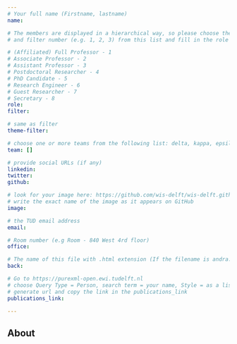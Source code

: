 ```yaml
---
# Your full name (Firstname, lastname)
name: 

# The members are displayed in a hierarchical way, so please choose the role (e.g. Full Professor, Assistant Professor etc) 
# and filter number (e.g. 1, 2, 3) from this list and fill in the role and filter from below:

# (Affiliated) Full Professor - 1
# Associate Professor - 2
# Assistant Professor - 3
# Postdoctoral Researcher - 4
# PhD Candidate - 5
# Research Engineer - 6 
# Guest Researcher - 7
# Secretary - 8
role:
filter:

# same as filter
theme-filter: 

# choose one or more teams from the following list: delta, kappa, epsilon, lambda, cel
team: []

# provide social URLs (if any)
linkedin: 
twitter: 
github: 

# look for your image here: https://github.com/wis-delft/wis-delft.github.io/tree/master/assets/img/people 
# write the exact name of the image as it appears on GitHub
image: 

# the TUD email address
email: 

# Room number (e.g Room - 840 West 4rd floor)
office: 

# The name of this file with .html extension (If the filename is andra.md, the "back" field will be andra.html)
back: 

# Go to https://purexml-open.ewi.tudelft.nl 
# choose Query Type = Person, search term = your name, Style = as a list
# generate url and copy the link in the publications_link
publications_link: 

---
```


## About





